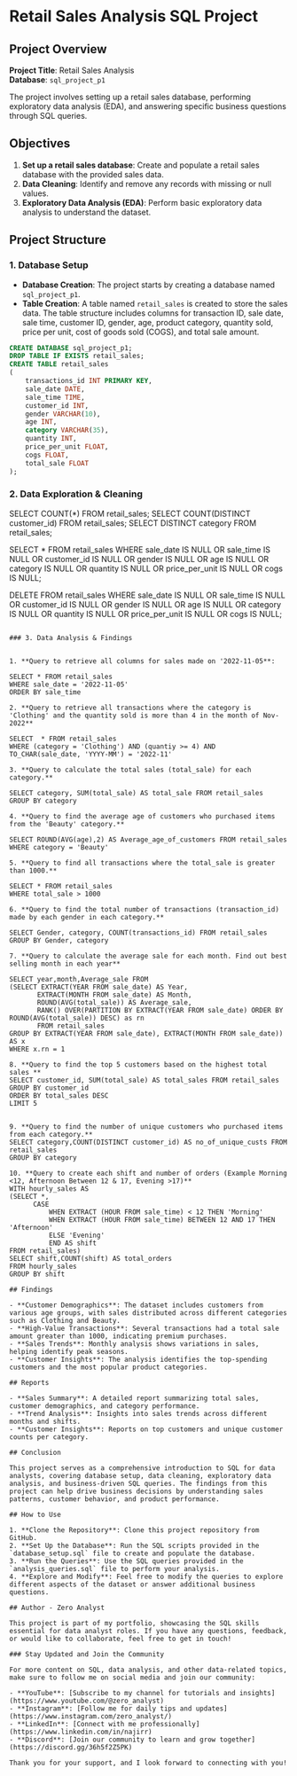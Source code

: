 # Retail Sales Analysis SQL Project

## Project Overview

**Project Title**: Retail Sales Analysis  
**Database**: `sql_project_p1`

The project involves setting up a retail sales database, performing exploratory data analysis (EDA), and answering specific business questions through SQL queries.

## Objectives

1. **Set up a retail sales database**: Create and populate a retail sales database with the provided sales data.
2. **Data Cleaning**: Identify and remove any records with missing or null values.
3. **Exploratory Data Analysis (EDA)**: Perform basic exploratory data analysis to understand the dataset.

## Project Structure

### 1. Database Setup

- **Database Creation**: The project starts by creating a database named `sql_project_p1`.
- **Table Creation**: A table named `retail_sales` is created to store the sales data. The table structure includes columns for transaction ID, sale date, sale time, customer ID, gender, age, product category, quantity sold, price per unit, cost of goods sold (COGS), and total sale amount.

```sql
CREATE DATABASE sql_project_p1;
DROP TABLE IF EXISTS retail_sales;
CREATE TABLE retail_sales
(
    transactions_id INT PRIMARY KEY,
    sale_date DATE,	
    sale_time TIME,
    customer_id INT,	
    gender VARCHAR(10),
    age INT,
    category VARCHAR(35),
    quantity INT,
    price_per_unit FLOAT,	
    cogs FLOAT,
    total_sale FLOAT
);
```

### 2. Data Exploration & Cleaning

SELECT COUNT(*) FROM retail_sales;
SELECT COUNT(DISTINCT customer_id) FROM retail_sales;
SELECT DISTINCT category FROM retail_sales;

SELECT * FROM retail_sales
WHERE 
    sale_date IS NULL OR sale_time IS NULL OR customer_id IS NULL OR 
    gender IS NULL OR age IS NULL OR category IS NULL OR 
    quantity IS NULL OR price_per_unit IS NULL OR cogs IS NULL;

DELETE FROM retail_sales
WHERE 
    sale_date IS NULL OR sale_time IS NULL OR customer_id IS NULL OR 
    gender IS NULL OR age IS NULL OR category IS NULL OR 
    quantity IS NULL OR price_per_unit IS NULL OR cogs IS NULL;
```

### 3. Data Analysis & Findings


1. **Query to retrieve all columns for sales made on '2022-11-05**:

SELECT * FROM retail_sales 
WHERE sale_date = '2022-11-05'
ORDER BY sale_time 

2. **Query to retrieve all transactions where the category is 'Clothing' and the quantity sold is more than 4 in the month of Nov-2022**

SELECT  * FROM retail_sales
WHERE (category = 'Clothing') AND (quantiy >= 4) AND 
TO_CHAR(sale_date, 'YYYY-MM') = '2022-11'

3. **Query to calculate the total sales (total_sale) for each category.**

SELECT category, SUM(total_sale) AS total_sale FROM retail_sales
GROUP BY category

4. **Query to find the average age of customers who purchased items from the 'Beauty' category.**

SELECT ROUND(AVG(age),2) AS Average_age_of_customers FROM retail_sales
WHERE category = 'Beauty'

5. **Query to find all transactions where the total_sale is greater than 1000.**

SELECT * FROM retail_sales 
WHERE total_sale > 1000

6. **Query to find the total number of transactions (transaction_id) made by each gender in each category.**

SELECT Gender, category, COUNT(transactions_id) FROM retail_sales
GROUP BY Gender, category

7. **Query to calculate the average sale for each month. Find out best selling month in each year**

SELECT year,month,Average_sale FROM 
(SELECT EXTRACT(YEAR FROM sale_date) AS Year, 
       EXTRACT(MONTH FROM sale_date) AS Month, 
	   ROUND(AVG(total_sale)) AS Average_sale,
	   RANK() OVER(PARTITION BY EXTRACT(YEAR FROM sale_date) ORDER BY ROUND(AVG(total_sale)) DESC) as rn
	   FROM retail_sales
GROUP BY EXTRACT(YEAR FROM sale_date), EXTRACT(MONTH FROM sale_date)) AS x
WHERE x.rn = 1

8. **Query to find the top 5 customers based on the highest total sales **
SELECT customer_id, SUM(total_sale) AS total_sales FROM retail_sales
GROUP BY customer_id
ORDER BY total_sales DESC
LIMIT 5


9. **Query to find the number of unique customers who purchased items from each category.**
SELECT category,COUNT(DISTINCT customer_id) AS no_of_unique_custs FROM retail_sales 
GROUP BY category

10. **Query to create each shift and number of orders (Example Morning <12, Afternoon Between 12 & 17, Evening >17)**
WITH hourly_sales AS
(SELECT *, 
      CASE 
	      WHEN EXTRACT (HOUR FROM sale_time) < 12 THEN 'Morning'
		  WHEN EXTRACT (HOUR FROM sale_time) BETWEEN 12 AND 17 THEN 'Afternoon'
		  ELSE 'Evening'
		  END AS shift
FROM retail_sales)
SELECT shift,COUNT(shift) AS total_orders
FROM hourly_sales 
GROUP BY shift

## Findings

- **Customer Demographics**: The dataset includes customers from various age groups, with sales distributed across different categories such as Clothing and Beauty.
- **High-Value Transactions**: Several transactions had a total sale amount greater than 1000, indicating premium purchases.
- **Sales Trends**: Monthly analysis shows variations in sales, helping identify peak seasons.
- **Customer Insights**: The analysis identifies the top-spending customers and the most popular product categories.

## Reports

- **Sales Summary**: A detailed report summarizing total sales, customer demographics, and category performance.
- **Trend Analysis**: Insights into sales trends across different months and shifts.
- **Customer Insights**: Reports on top customers and unique customer counts per category.

## Conclusion

This project serves as a comprehensive introduction to SQL for data analysts, covering database setup, data cleaning, exploratory data analysis, and business-driven SQL queries. The findings from this project can help drive business decisions by understanding sales patterns, customer behavior, and product performance.

## How to Use

1. **Clone the Repository**: Clone this project repository from GitHub.
2. **Set Up the Database**: Run the SQL scripts provided in the `database_setup.sql` file to create and populate the database.
3. **Run the Queries**: Use the SQL queries provided in the `analysis_queries.sql` file to perform your analysis.
4. **Explore and Modify**: Feel free to modify the queries to explore different aspects of the dataset or answer additional business questions.

## Author - Zero Analyst

This project is part of my portfolio, showcasing the SQL skills essential for data analyst roles. If you have any questions, feedback, or would like to collaborate, feel free to get in touch!

### Stay Updated and Join the Community

For more content on SQL, data analysis, and other data-related topics, make sure to follow me on social media and join our community:

- **YouTube**: [Subscribe to my channel for tutorials and insights](https://www.youtube.com/@zero_analyst)
- **Instagram**: [Follow me for daily tips and updates](https://www.instagram.com/zero_analyst/)
- **LinkedIn**: [Connect with me professionally](https://www.linkedin.com/in/najirr)
- **Discord**: [Join our community to learn and grow together](https://discord.gg/36h5f2Z5PK)

Thank you for your support, and I look forward to connecting with you!
